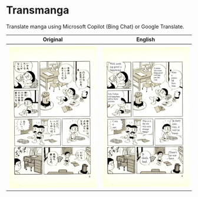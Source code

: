 # Transmanga

Translate manga using Microsoft Copilot (Bing Chat) or Google Translate.

| Original                       | English                       |
| ------------------------------ | ----------------------------- |
| ![](docs/example/original.jpg) | ![](docs/example/english.png) |
